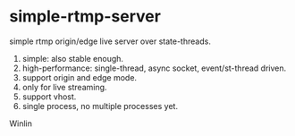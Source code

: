 simple-rtmp-server
==================

simple rtmp origin/edge live server over state-threads.

1. simple: also stable enough.
2. high-performance: single-thread, async socket, event/st-thread driven.
3. support origin and edge mode.
4. only for live streaming.
5. support vhost.
6. single process, no multiple processes yet.

Winlin
